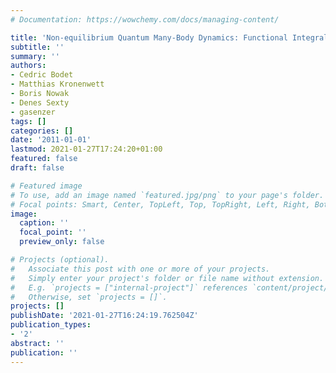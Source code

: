 ```yaml
---
# Documentation: https://wowchemy.com/docs/managing-content/

title: 'Non-equilibrium Quantum Many-Body Dynamics: Functional Integral Approaches'
subtitle: ''
summary: ''
authors:
- Cedric Bodet
- Matthias Kronenwett
- Boris Nowak
- Denes Sexty
- gasenzer
tags: []
categories: []
date: '2011-01-01'
lastmod: 2021-01-27T17:24:20+01:00
featured: false
draft: false

# Featured image
# To use, add an image named `featured.jpg/png` to your page's folder.
# Focal points: Smart, Center, TopLeft, Top, TopRight, Left, Right, BottomLeft, Bottom, BottomRight.
image:
  caption: ''
  focal_point: ''
  preview_only: false

# Projects (optional).
#   Associate this post with one or more of your projects.
#   Simply enter your project's folder or file name without extension.
#   E.g. `projects = ["internal-project"]` references `content/project/deep-learning/index.md`.
#   Otherwise, set `projects = []`.
projects: []
publishDate: '2021-01-27T16:24:19.762504Z'
publication_types:
- '2'
abstract: ''
publication: ''
---
```

